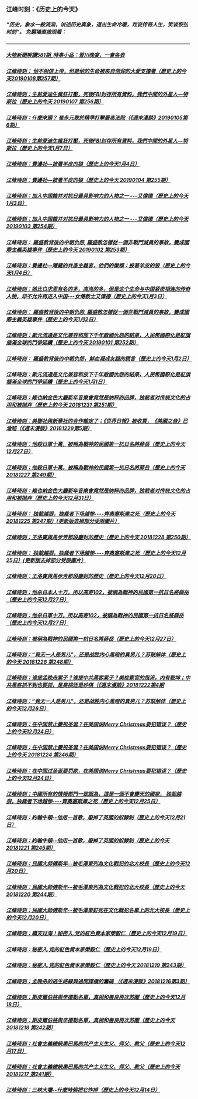  ### 江峰时刻：《历史上的今天》
 ##### “历史，象水一般流淌，讲述历史真象，道出生命冷暖，戏说传奇人生，笑谈恢弘时刻”。 免翻墙直接观看：
 
 ---

##### <a href='http://45.32.138.53:9999/today-in-history/link.010907._IyPfO7ESho.mp4.html'>大陸新聞解讀581期_時事小品：習川晚宴，一會各表</a>
##### <a href='http://45.32.138.53:9999/today-in-history/link.010907.tQ-OXPP_mMY.mp4.html'>江峰時刻： 他不相信上帝，但是他的生命被來自信仰的大愛支撐著（歷史上的今天20190108第257期）</a>
##### <a href='http://45.32.138.53:9999/today-in-history/link.010907.qCtFZbvJFtg.mp4.html'>江峰時刻：生前愛迪生瘋狂打壓，死後FBI封存所有資料，我們中間的外星人—特斯拉（歷史上的今天 20190107 第256期）</a>
##### <a href='http://45.32.138.53:9999/today-in-history/link.010907.fYtl8JhlGTI.mp4.html'>江峰時刻：什麼來頭？ 崔永元敢於精準打擊最高法院（《週末漫談》20190105第6期）</a>
##### <a href='http://45.32.138.53:9999/today-in-history/link.010907.qCtFZbvJFtg.mp4.html'>江峰時刻：生前愛迪生瘋狂打壓，死後FBI封存所有資料，我們中間的外星人—特斯拉（歷史上的今天1月7日）</a>
##### <a href='http://45.32.138.53:9999/today-in-history/link.010907.yiCAVQAuLEM.mp4.html'>江峰時刻：費邊社—披著羊皮的狼（歷史上的今天1月4日）</a>
##### <a href='http://45.32.138.53:9999/today-in-history/link.010907.yiCAVQAuLEM.mp4.html'>江峰時刻：費邊社—披著羊皮的狼（歷史上的今天 20190104 第255期）</a>
##### <a href='http://45.32.138.53:9999/today-in-history/link.010907.loE1egxQZMA.mp4.html'>江峰時刻：加入中国籍并对抗日最具影响力的人物之一 ---艾偉德（歷史上的今天1月3日）</a>
##### <a href='http://45.32.138.53:9999/today-in-history/link.010907.loE1egxQZMA.mp4.html'>江峰時刻：加入中国籍并对抗日最具影响力的人物之一 ---艾偉德（歷史上的今天 20190103 第254期）</a>
##### <a href='http://45.32.138.53:9999/today-in-history/link.010907.ma6uwnTpFQc.mp4.html'>江峰時刻： 羅盛教背後的中朝仇怨, 羅盛教怎樣從一個非戰鬥減員的事故，變成國際主義英雄事件（歷史上的今天 20190102 第253期）</a>
##### <a href='http://45.32.138.53:9999/today-in-history/link.010907.yiCAVQAuLEM.mp4.html'>江峰時刻：費邊社—隱藏的共產主義者，他們的徽標：披著羊皮的狼（歷史上的今天1月4日）</a>
##### <a href='http://45.32.138.53:9999/today-in-history/link.010907.loE1egxQZMA.mp4.html'>江峰時刻：她比白求恩有名的多，高尚的多，但是这个生命与中国紧密相连的传奇人物，却不允许再进入中国---女傳教士艾偉德（歷史上的今天1月3日）</a>
##### <a href='http://45.32.138.53:9999/today-in-history/link.010907.ma6uwnTpFQc.mp4.html'>江峰時刻： 羅盛教背後的中朝仇怨, 羅盛教怎樣從一個非戰鬥減員的事故，變成國際主義英雄事件（歷史上的今天1月2日）</a>
##### <a href='http://45.32.138.53:9999/today-in-history/link.010907.s7fXWUe_OWE.mp4.html'>江峰時刻：歐元流通是文化兼容和放下千年敵國仇怨的結果，人民幣國際化是紅旗插滿全球的鬥爭延續（歷史上的今天 20190101 第252期）</a>
##### <a href='http://45.32.138.53:9999/today-in-history/link.010907._WRru0J7kgw.mp4.html'>江峰時刻： 羅盛教背後的中朝仇怨，鮮血凝成友誼的謊言（歷史上的今天1月2日）</a>
##### <a href='http://45.32.138.53:9999/today-in-history/link.010907.s7fXWUe_OWE.mp4.html'>江峰時刻：歐元流通是文化兼容和放下千年敵國仇怨的結果，人民幣國際化是紅旗插滿全球的鬥爭延續（歷史上的今天1月1日）</a>
##### <a href='http://45.32.138.53:9999/today-in-history/link.010907.oVxQLCSCEw0.mp4.html'>江峰時刻：維也納金色大廳新年音樂會竟然是纳粹的品牌，独裁者对传统文化的占用和被抛弃（歷史上的今天 20181231 第251期）</a>
##### <a href='http://45.32.138.53:9999/today-in-history/link.010907.FR_wiIP7zvE.mp4.html'>江峰時刻：美聯社與新華社的合作輸定了；《世界日報》被收買，《美國之音》已淪陷（《週末漫談》20181229第5期）</a>
##### <a href='http://45.32.138.53:9999/today-in-history/link.010907.1MgMo3jG4as.mp4.html'>江峰時刻：他殺日軍十萬，被稱為戰神的民國第一抗日名將薛岳（歷史上的今天12月27日）</a>
##### <a href='http://45.32.138.53:9999/today-in-history/link.010907.1MgMo3jG4as.mp4.html'>江峰時刻：他殺日軍十萬，被稱為戰神的民國第一抗日名將薛岳（歷史上的今天 20181227 第249期）</a>
##### <a href='http://45.32.138.53:9999/today-in-history/link.010907.oVxQLCSCEw0.mp4.html'>江峰時刻：維也納金色大廳新年音樂會竟然是纳粹的品牌，独裁者对传统文化的占用和被抛弃（歷史上的今天12月31日）</a>
##### <a href='http://45.32.138.53:9999/today-in-history/link.010907.3uw5CCEy7dc.mp4.html'>江峰時刻： 独裁越狠，独裁者下场越惨----齊奧塞斯庫之死（歷史上的今天 20181225 第247期）(更新版去掉部分受限圖片）</a>
##### <a href='http://45.32.138.53:9999/today-in-history/link.010907.fWwYaMEwfz8.mp4.html'>江峰時刻：王洛賓與馬步芳那段塵封的歷史（歷史上的今天 20181228 第250期）</a>
##### <a href='http://45.32.138.53:9999/today-in-history/link.010907.3uw5CCEy7dc.mp4.html'>江峰時刻： 独裁越狠，独裁者下场越惨----齊奧塞斯庫之死（歷史上的今天12月25日）(更新版去掉部分受限圖片）</a>
##### <a href='http://45.32.138.53:9999/today-in-history/link.010907.fWwYaMEwfz8.mp4.html'>江峰時刻：王洛賓與馬步芳那段塵封的歷史（歷史上的今天12月28日）</a>
##### <a href='http://45.32.138.53:9999/today-in-history/link.010907.1MgMo3jG4as.mp4.html'>江峰時刻：他杀日本人十万，所以高寿102，被稱為戰神的民國第一抗日名將薛岳（歷史上的今天12月27日）</a>
##### <a href='http://45.32.138.53:9999/today-in-history/link.010907.1MgMo3jG4as.mp4.html'>江峰時刻：他杀日軍十万，所以高寿102，被稱為戰神的民國第一抗日名將薛岳（歷史上的今天12月27日）</a>
##### <a href='http://45.32.138.53:9999/today-in-history/link.010907.1MgMo3jG4as.mp4.html'>江峰時刻：被稱為戰神的民國第一抗日名將薛岳（歷史上的今天12月27日）</a>
##### <a href='http://45.32.138.53:9999/today-in-history/link.010907.sZLxdtXVtBk.mp4.html'>江峰時刻：“竟无一人是男儿”，还是战胜内心黑暗的真男儿？苏联解体（歷史上的今天 20181226 第248期）</a>
##### <a href='http://45.32.138.53:9999/today-in-history/link.010907.qUxPTf0QEjI.mp4.html'>江峰時刻：谁接孟晚舟案子？谁接中共黑客案子？美检察官的指派，内有乾坤；中共黑客抓不到也要抓，是臭棋还是妙棋（《週末漫談》20181222第4期</a>
##### <a href='http://45.32.138.53:9999/today-in-history/link.010907.sZLxdtXVtBk.mp4.html'>江峰時刻：“竟无一人是男儿”，还是战胜内心黑暗的真男儿？苏联解体（歷史上的今天12月26日）</a>
##### <a href='http://45.32.138.53:9999/today-in-history/link.010907.XBMTqxc_F1I.mp4.html'>江峰時刻：在中国禁止慶祝圣诞？在美国说Merry Christmas要犯错误？（歷史上的今天12月24日）</a>
##### <a href='http://45.32.138.53:9999/today-in-history/link.010907.XBMTqxc_F1I.mp4.html'>江峰時刻：在中国禁止慶祝圣诞？在美国说Merry Christmas要犯错误？（歷史上的今天 20181224 第246期）</a>
##### <a href='http://45.32.138.53:9999/today-in-history/link.010907.XBMTqxc_F1I.mp4.html'>江峰時刻：在中国过圣诞要罚款，在美国说Merry Christmas要犯错误？（歷史上的今天12月24日）</a>
##### <a href='http://45.32.138.53:9999/today-in-history/link.010907.CnSYb1YBE-M.mp4.html'>江峰時刻：中國所有的情報部門一致認為，這是一個不會變天的國家， 独裁越狠，独裁者下场越惨----齊奧塞斯庫之死（歷史上的今天12月25日）</a>
##### <a href='http://45.32.138.53:9999/today-in-history/link.010907.MJIqZsSJdC0.mp4.html'>江峰時刻：約翰牛頓--他用一首歌，廢掉了英國的奴隸制（歷史上的今天12月21日）</a>
##### <a href='http://45.32.138.53:9999/today-in-history/link.010907.MJIqZsSJdC0.mp4.html'>江峰時刻：約翰牛頓--他用一首歌，廢掉了英國的奴隸制（歷史上的今天 20181221 第245期）</a>
##### <a href='http://45.32.138.53:9999/today-in-history/link.010907.xg3Oj_4JjPc.mp4.html'>江峰時刻：民國大師傅斯年--被毛澤東列為文化戰犯的北大校長（歷史上的今天12月20日）</a>
##### <a href='http://45.32.138.53:9999/today-in-history/link.010907.xg3Oj_4JjPc.mp4.html'>江峰時刻：民國大師傅斯年--被毛澤東列為文化戰犯的北大校長（歷史上的今天 20181220 第244期）</a>
##### <a href='http://45.32.138.53:9999/today-in-history/link.010907.xg3Oj_4JjPc.mp4.html'>江峰時刻：民國大師傅斯年--被毛澤東釘死在文化戰犯名單上的北大校長（歷史上的今天12月20日）</a>
##### <a href='http://45.32.138.53:9999/today-in-history/link.010907.IDQeAm2S2bA.mp4.html'>江峰時刻：瞒天过海！秘密入.党的紅色資本家榮毅仁（歷史上的今天12月19日）</a>
##### <a href='http://45.32.138.53:9999/today-in-history/link.010907.IDQeAm2S2bA.mp4.html'>江峰時刻：秘密入.党的紅色資本家榮毅仁（歷史上的今天12月19日）</a>
##### <a href='http://45.32.138.53:9999/today-in-history/link.010907.IDQeAm2S2bA.mp4.html'>江峰時刻：秘密入.党的紅色資本家榮毅仁（歷史上的今天 20181219 第243期）</a>
##### <a href='http://45.32.138.53:9999/today-in-history/link.010907.zcNnLEzrtvM.mp4.html'>江峰時刻：孟晚舟的逃生路線與過間諜橋的籌碼 （《週末漫談》20181216第3期）</a>
##### <a href='http://45.32.138.53:9999/today-in-history/link.010907.djkZXhAlpUU.mp4.html'>江峰時刻：斯皮爾伯格與辛德勒名單，真相和善良再次苏醒（歷史上的今天12月18日）</a>
##### <a href='http://45.32.138.53:9999/today-in-history/link.010907.djkZXhAlpUU.mp4.html'>江峰時刻：斯皮爾伯格與辛德勒名單，真相和善良再次苏醒（歷史上的今天 20181218 第242期）</a>
##### <a href='http://45.32.138.53:9999/today-in-history/link.010907.itaOr-JtOrc.mp4.html'>江峰時刻：社會主義總統奧巴馬的共产主义生父、师父、教父（歷史上的今天12月17日）</a>
##### <a href='http://45.32.138.53:9999/today-in-history/link.010907.itaOr-JtOrc.mp4.html'>江峰時刻：社會主義總統奧巴馬的共产主义生父、师父、教父（歷史上的今天 20181217 第241期）</a>
##### <a href='http://45.32.138.53:9999/today-in-history/link.010907.suRggjjijhI.mp4.html'>江峰時刻：三峽大壩--什麼時候把它炸掉（歷史上的今天12月14日）</a>
